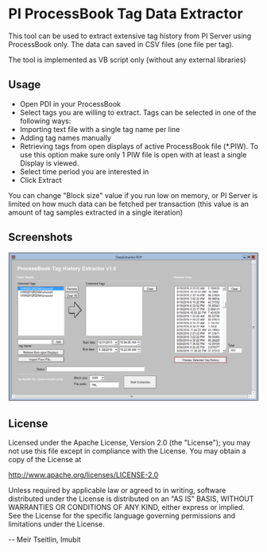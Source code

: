 # PI ProcessBook Tag Data Extractor

This tool can be used to extract extensive tag history from PI Server using ProcessBook only. The data can saved in CSV files (one file per tag).

The tool is implemented as VB script only (without any external libraries)

## Usage

* Open PDI in your ProcessBook
* Select tags you are willing to extract. Tags can be selected in one of the following ways:
 * Importing text file with a single tag name per line
 * Adding tag names manually
 * Retrieving tags from open displays of active ProcessBook file (*.PIW). To use this option make sure only 1 PIW file is open with at least a single Display is viewed.
* Select time period you are interested in
* Click Extract

You can change "Block size" value if you run low on memory, or PI Server is limited on how much data can be fetched per transaction (this value is an amount of tag samples extracted in a single iteration)
 
## Screenshots
![Screenshot](./Screenshot.png  "Screenshot")


## License

Licensed under the Apache License, Version 2.0 (the "License"); you may not use this file except in compliance with the License. You may obtain a copy of the License at

http://www.apache.org/licenses/LICENSE-2.0

Unless required by applicable law or agreed to in writing, software distributed under the License is distributed on an "AS IS" BASIS, WITHOUT WARRANTIES OR CONDITIONS OF ANY KIND, either express or implied. See the License for the specific language governing permissions and limitations under the License.



-- Meir Tseitlin, Imubit